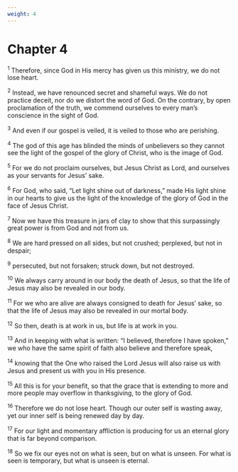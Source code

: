 ```yaml
---
weight: 4
---
```


# Chapter 4

<sup>1</sup> Therefore, since God in His mercy has given us this ministry, we do not lose heart. 

<sup>2</sup> Instead, we have renounced secret and shameful ways. We do not practice deceit, nor do we distort the word of God. On the contrary, by open proclamation of the truth, we commend ourselves to every man’s conscience in the sight of God. 

<sup>3</sup> And even if our gospel is veiled, it is veiled to those who are perishing. 

<sup>4</sup> The god of this age has blinded the minds of unbelievers so they cannot see the light of the gospel of the glory of Christ, who is the image of God. 

<sup>5</sup> For we do not proclaim ourselves, but Jesus Christ as Lord, and ourselves as your servants for Jesus’ sake. 

<sup>6</sup> For God, who said, “Let light shine out of darkness,” made His light shine in our hearts to give us the light of the knowledge of the glory of God in the face of Jesus Christ. 

<sup>7</sup> Now we have this treasure in jars of clay to show that this surpassingly great power is from God and not from us. 

<sup>8</sup> We are hard pressed on all sides, but not crushed; perplexed, but not in despair; 

<sup>9</sup> persecuted, but not forsaken; struck down, but not destroyed. 

<sup>10</sup> We always carry around in our body the death of Jesus, so that the life of Jesus may also be revealed in our body. 

<sup>11</sup> For we who are alive are always consigned to death for Jesus’ sake, so that the life of Jesus may also be revealed in our mortal body. 

<sup>12</sup> So then, death is at work in us, but life is at work in you. 

<sup>13</sup> And in keeping with what is written: “I believed, therefore I have spoken,” we who have the same spirit of faith also believe and therefore speak, 

<sup>14</sup> knowing that the One who raised the Lord Jesus will also raise us with Jesus and present us with you in His presence. 

<sup>15</sup> All this is for your benefit, so that the grace that is extending to more and more people may overflow in thanksgiving, to the glory of God. 

<sup>16</sup> Therefore we do not lose heart. Though our outer self is wasting away, yet our inner self is being renewed day by day. 

<sup>17</sup> For our light and momentary affliction is producing for us an eternal glory that is far beyond comparison. 

<sup>18</sup> So we fix our eyes not on what is seen, but on what is unseen. For what is seen is temporary, but what is unseen is eternal. 



